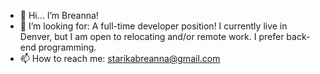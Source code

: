 - 👋 Hi... I’m Breanna!
- 👀 I’m looking for: A full-time developer position! I currently live in Denver, but I am open to relocating and/or remote work. I prefer back-end programming.
- 📫 How to reach me: starikabreanna@gmail.com

<!---
bstarika/bstarika is a ✨ special ✨ repository because its `README.md` (this file) appears on your GitHub profile.
You can click the Preview link to take a look at your changes.
--->
